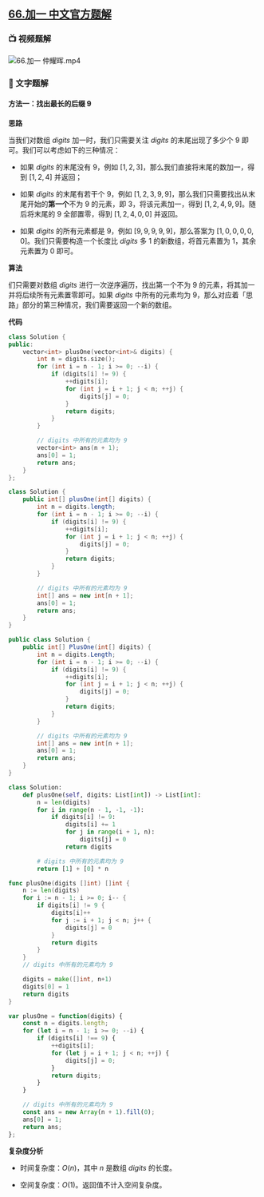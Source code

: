 ## [66.加一 中文官方题解](https://leetcode.cn/problems/plus-one/solutions/100000/jia-yi-by-leetcode-solution-2hor)
### 📺 视频题解  
![66.加一 仲耀晖.mp4](ba7febe1-adbb-46a6-be89-66add6332ad7)

### 📖 文字题解
#### 方法一：找出最长的后缀 $9$

**思路**

当我们对数组 $\textit{digits}$ 加一时，我们只需要关注 $\textit{digits}$ 的末尾出现了多少个 $9$ 即可。我们可以考虑如下的三种情况：

- 如果 $\textit{digits}$ 的末尾没有 $9$，例如 $[1, 2, 3]$，那么我们直接将末尾的数加一，得到 $[1, 2, 4]$ 并返回；

- 如果 $\textit{digits}$ 的末尾有若干个 $9$，例如 $[1, 2, 3, 9, 9]$，那么我们只需要找出从末尾开始的**第一个**不为 $9$ 的元素，即 $3$，将该元素加一，得到 $[1, 2, 4, 9, 9]$。随后将末尾的 $9$ 全部置零，得到 $[1, 2, 4, 0, 0]$ 并返回。

- 如果 $\textit{digits}$ 的所有元素都是 $9$，例如 $[9, 9, 9, 9, 9]$，那么答案为 $[1, 0, 0, 0, 0, 0]$。我们只需要构造一个长度比 $\textit{digits}$ 多 $1$ 的新数组，将首元素置为 $1$，其余元素置为 $0$ 即可。

**算法**

们只需要对数组 $\textit{digits}$ 进行一次逆序遍历，找出第一个不为 $9$ 的元素，将其加一并将后续所有元素置零即可。如果 $\textit{digits}$ 中所有的元素均为 $9$，那么对应着「思路」部分的第三种情况，我们需要返回一个新的数组。

**代码**

```C++ [sol1-C++]
class Solution {
public:
    vector<int> plusOne(vector<int>& digits) {
        int n = digits.size();
        for (int i = n - 1; i >= 0; --i) {
            if (digits[i] != 9) {
                ++digits[i];
                for (int j = i + 1; j < n; ++j) {
                    digits[j] = 0;
                }
                return digits;
            }
        }

        // digits 中所有的元素均为 9
        vector<int> ans(n + 1);
        ans[0] = 1;
        return ans;
    }
};
```

```Java [sol1-Java]
class Solution {
    public int[] plusOne(int[] digits) {
        int n = digits.length;
        for (int i = n - 1; i >= 0; --i) {
            if (digits[i] != 9) {
                ++digits[i];
                for (int j = i + 1; j < n; ++j) {
                    digits[j] = 0;
                }
                return digits;
            }
        }

        // digits 中所有的元素均为 9
        int[] ans = new int[n + 1];
        ans[0] = 1;
        return ans;
    }
}
```

```C# [sol1-C#]
public class Solution {
    public int[] PlusOne(int[] digits) {
        int n = digits.Length;
        for (int i = n - 1; i >= 0; --i) {
            if (digits[i] != 9) {
                ++digits[i];
                for (int j = i + 1; j < n; ++j) {
                    digits[j] = 0;
                }
                return digits;
            }
        }

        // digits 中所有的元素均为 9
        int[] ans = new int[n + 1];
        ans[0] = 1;
        return ans;
    }
}
```

```Python [sol1-Python3]
class Solution:
    def plusOne(self, digits: List[int]) -> List[int]:
        n = len(digits)
        for i in range(n - 1, -1, -1):
            if digits[i] != 9:
                digits[i] += 1
                for j in range(i + 1, n):
                    digits[j] = 0
                return digits

        # digits 中所有的元素均为 9
        return [1] + [0] * n
```

```go [sol1-Golang]
func plusOne(digits []int) []int {
    n := len(digits)
    for i := n - 1; i >= 0; i-- {
        if digits[i] != 9 {
            digits[i]++
            for j := i + 1; j < n; j++ {
                digits[j] = 0
            }
            return digits
        }
    }
    // digits 中所有的元素均为 9

    digits = make([]int, n+1)
    digits[0] = 1
    return digits
}
```

```JavaScript [sol1-JavaScript]
var plusOne = function(digits) {
    const n = digits.length;
    for (let i = n - 1; i >= 0; --i) {
        if (digits[i] !== 9) {
            ++digits[i];
            for (let j = i + 1; j < n; ++j) {
                digits[j] = 0;
            }
            return digits;
        }
    }

    // digits 中所有的元素均为 9
    const ans = new Array(n + 1).fill(0);
    ans[0] = 1;
    return ans;
};
```

**复杂度分析**

- 时间复杂度：$O(n)$，其中 $n$ 是数组 $\textit{digits}$ 的长度。

- 空间复杂度：$O(1)$。返回值不计入空间复杂度。